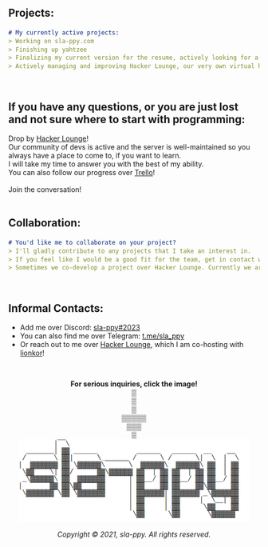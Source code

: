 ## Projects:
```markdown
# My currently active projects:
> Working on sla-ppy.com
> Finishing up yahtzee
> Finalizing my current version for the resume, actively looking for a job.
> Actively managing and improving Hacker Lounge, our very own virtual hackerspace which I am co-hosting with lionkor!
```
<br>

## If you have any questions, or you are just lost and not sure where to start with programming:
Drop by [Hacker Lounge](https://discord.gg/5VMMEkhqsF)!<br>
Our community of devs is active and the server is well-maintained so you always have a place to come to, if you want to learn.<br>
I will take my time to answer you with the best of my ability.<br>
You can also follow our progress over [Trello](https://trello.com/b/BbYxNjuU/hacker-lounge)!<br>
<br>
Join the conversation!<br>
<br>

## Collaboration:
```markdown
# You'd like me to collaborate on your project?
> I'll gladly contribute to any projects that I take an interest in.
> If you feel like I would be a good fit for the team, get in contact with me!
> Sometimes we co-develop a project over Hacker Lounge. Currently we are trying to find a way to make that happen in a modest fashion.
```
<br>

## Informal Contacts:
* Add me over Discord: <a href="https://discord.com/users/545219738398097408">sla-ppy#2023</a>
* You can also find me over Telegram: <a href="https://t.me/sla_ppy">t.me/sla_ppy</a>
* Or reach out to me over [Hacker Lounge](https://discord.gg/5VMMEkhqsF), which I am co-hosting with [lionkor](https://github.com/lionkor)!
<br>
  
<p align="center">
<strong>For serious inquiries, click the image!</strong>
<br>▒
<br>▒
<br>▒
<br>▒▒▒▒▒
<br>▒▒▒
<br>▒ 
<br>
<a href="mailto:dev@sla-ppy.com"><img src="/sla-ppy_v2.png" alt="sla-ppy_v2.png"></a>
</p>

<p align="center">
<em>Copyright © 2021, sla-ppy. All rights reserved.</em>
</p>
